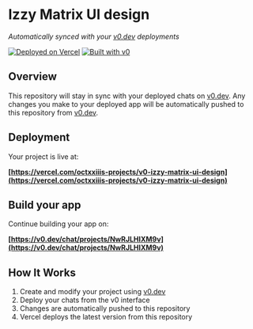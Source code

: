 # Izzy Matrix UI design

*Automatically synced with your [v0.dev](https://v0.dev) deployments*

[![Deployed on Vercel](https://img.shields.io/badge/Deployed%20on-Vercel-black?style=for-the-badge&logo=vercel)](https://vercel.com/octxxiiis-projects/v0-izzy-matrix-ui-design)
[![Built with v0](https://img.shields.io/badge/Built%20with-v0.dev-black?style=for-the-badge)](https://v0.dev/chat/projects/NwRJLHIXM9v)

## Overview

This repository will stay in sync with your deployed chats on [v0.dev](https://v0.dev).
Any changes you make to your deployed app will be automatically pushed to this repository from [v0.dev](https://v0.dev).

## Deployment

Your project is live at:

**[https://vercel.com/octxxiiis-projects/v0-izzy-matrix-ui-design](https://vercel.com/octxxiiis-projects/v0-izzy-matrix-ui-design)**

## Build your app

Continue building your app on:

**[https://v0.dev/chat/projects/NwRJLHIXM9v](https://v0.dev/chat/projects/NwRJLHIXM9v)**

## How It Works

1. Create and modify your project using [v0.dev](https://v0.dev)
2. Deploy your chats from the v0 interface
3. Changes are automatically pushed to this repository
4. Vercel deploys the latest version from this repository